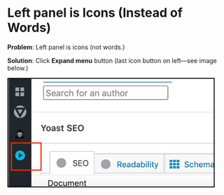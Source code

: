 # Left panel is Icons \(Instead of Words\)

**Problem**: Left panel is icons \(not words.\)

**Solution**: Click **Expand menu** button \(last icon button on left—see image below.\) 

![](../.gitbook/assets/expand-1.png)



